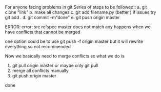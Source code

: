 For anyone facing problems in git
Series of steps to be followed::
a. git clone "link"
b. make all changes 
c. git add filename.py (better )  if issues try git add .
d. git commit -m"done"
e. git push origin master

ERROR:
 error: src refspec master does not match any
happens when we have conflicts that cannot be merged

one option could be to use git push -f origin master but 
it will rewrite everything so not recommended

Now we basically need to merge conflicts so what we do is
1. git pull origin master
or maybe only git pull
2. merge all conflicts manually
3. git push origin master

done